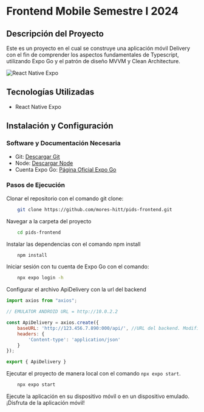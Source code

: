 # Frontend Mobile Semestre I 2024
## Descripción del Proyecto
Este es un proyecto en el cual se construye una aplicación móvil Delivery con el fin de comprender los aspectos fundamentales de Typescript, utilizando Expo Go y el patrón de diseño MVVM y Clean Architecture.

![React Native Expo](https://miro.medium.com/v2/resize:fit:600/1*fQJ4KqHQIxUH9SiAaLev9Q.png)

## Tecnologías Utilizadas
- React Native Expo

## Instalación y Configuración

### Software y Documentación Necesaria
- Git: [Descargar Git](https://git-scm.com/downloads)
- Node: [Descargar Node](https://nodejs.org/en/download/current)
- Cuenta Expo Go: [Página Oficial Expo Go](https://expo.dev/go)

### Pasos de Ejecución

Clonar el repositorio con el comando git clone:
```bash
    git clone https://github.com/mores-hitt/pids-frontend.git
```
Navegar a la carpeta del proyecto
```bash
    cd pids-frontend
```
Instalar las dependencias con el comando npm install
```bash
    npm install
```
Iniciar sesión con tu cuenta de Expo Go con el comando:   
```bash
    npx expo login -h
```

Configurar el archivo ApiDelivery con la url del backend
```javascript
import axios from "axios";

// EMULATOR ANDROID URL = http://10.0.2.2

const ApiDelivery = axios.create({
    baseURL: 'http://123.456.7.890:000/api/', //URL del backend. Modificar acá
    headers: {
        'Content-type': 'application/json'
    }
});

export { ApiDelivery }
```

Ejecutar el proyecto de manera local con el comando `npx expo start`.
```bash
    npx expo start
```

Ejecute la aplicación en su dispositivo móvil o en un dispositivo emulado.
¡Disfruta de la aplicación móvil!
